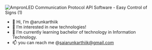 ![AmpronLED Communication Protocol API Software - Easy Control of Signs (1)](https://github.com/Supun94/Insurance-Management-System/assets/149236396/efecc1de-1ed1-4136-a90c-9e1fce234a63)
 - 👋 Hi, I’m @arunkarthiik
 - 👀 I’m interested in new technologies!
 - 🌱 I’m currently learning bachelor of technology in Information Technology.
 - 📫 you can reach me @saiarunkarthiik@gmail.com

  


<!---
arunkarthiik/arunkarthiik is a ✨ special ✨ repository because its `README.md` (this file) appears on your GitHub profile.
You can click the Preview link to take a look at your changes.
--->
